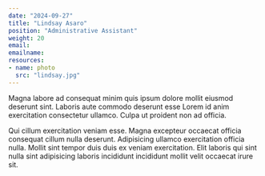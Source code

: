 ```yaml
---
date: "2024-09-27"
title: "Lindsay Asaro"
position: "Administrative Assistant"
weight: 20
email: 
emailname: 
resources:
- name: photo
  src: "lindsay.jpg"
---
```


Magna labore ad consequat minim quis ipsum dolore mollit eiusmod deserunt sint. Laboris aute commodo deserunt esse Lorem id anim exercitation consectetur ullamco. Culpa ut proident non ad officia.

Qui cillum exercitation veniam esse. Magna excepteur occaecat officia consequat cillum nulla deserunt. Adipisicing ullamco exercitation officia nulla. Mollit sint tempor duis duis ex veniam exercitation. Elit laboris qui sint nulla sint adipisicing laboris incididunt incididunt mollit velit occaecat irure sit.
